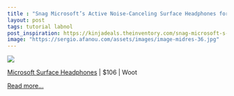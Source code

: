 ```yaml
---
title : "Snag Microsoft’s Active Noise-Canceling Surface Headphones for Just $106 at Woot"
layout: post
tags: tutorial labnol
post_inspiration: https://kinjadeals.theinventory.com/snag-microsoft-s-active-noise-canceling-surface-headpho-1846597243
image: "https://sergio.afanou.com/assets/images/image-midres-36.jpg"
---
```


<img src="https://i.kinja-img.com/gawker-media/image/upload/s--erXdNL1u--/c_fit,fl_progressive,q_80,w_636/k3uejmmbbmwt6iimpevh.png" /><p><a href="https://www.anrdoezrs.net/links/8335291/type/dlg/sid/13998261/https://computers.woot.com/offers/microsoft-surface-headphones-8" target="_blank" rel="noopener noreferrer">Microsoft Surface Headphones</a> | $106 | Woot<br></p><p><a href="https://kinjadeals.theinventory.com/snag-microsoft-s-active-noise-canceling-surface-headpho-1846597243">Read more...</a></p>
